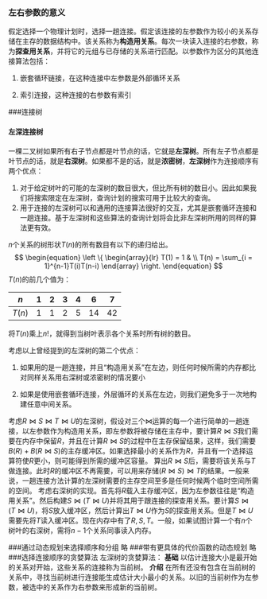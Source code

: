 ### 左右参数的意义

假定选择一个物理计划时，选择一趟连接。假定该连接的左参数作为较小的关系存储在主存的数据结构中。该关系称为**构造用关系**。每次一块读入连接的右参数，称为**探查用关系**，并将它的元组与已存储的关系进行匹配。以参数作为区分的其他连接算法包括：

1. 嵌套循环链接，在这种连接中左参数是外部循环关系

2. 索引连接，这种连接的右参数有索引

###连接树

#### 左深连接树

一棵二叉树如果所有右子节点都是叶节点的话，它就是**左深树**。所有左子节点都是叶节点的话，就是**右深树**。如果都不是的话，就是**浓密树**，**左深树**作为连接顺序有两个优点：

1. 对于给定树叶的可能的左深树的数目很大，但比所有树的数目小。因此如果我们将搜索限定在左深树，查询计划的搜索可用于比较大的查询。
2. 用于连接的左深树可以和通用的连接算法很好的交互，尤其是嵌套循环连接和一趟连接。基于左深树和这些算法的查询计划将会比非左深树所用的同样的算法更有效。

$n$个关系的树形状$T(n)$的所有数目有以下的递归给出。
$$
\begin{equation}
\left \{
\begin{array}{lr}
T(1) = 1 & \\
T(n) = \sum_{i = 1}^{n-1}T(i)T(n-i) 
\end{array}
\right.
\end{equation}
$$
$T(n)$的前几个值为：

|  $n$   | $1$  | $2$  | $3$  | $4$  | $6$  | $7$  |
| :----: | :--: | :--: | :--: | :--: | :--: | :--: |
| $T(n)$ | $1$  | $1$  | $2$  | $5$  | $14$ | $42$ |

将$T(n)$乘上$n!$，就得到当树叶表示各个关系时所有树的数目。

考虑以上曾经提到的左深树的第二个优点：

1. 如果用的是一趟连接，并且“构造用关系”在左边，则任何时候所需的内存都比对同样关系用右深树或浓密树的情况要小

2. 如果是使用嵌套循环连接，外层循环的关系在左边，则我们避免多于一次地构建任意中间关系。

考虑$R \Join S \Join T \Join U$的左深树，假设对三个$\Join$运算的每一个进行简单的一趟连接，以左参数作为构造用关系，即左参数将被存储在主存中，要计算$R\Join S$我们需要在内存中保留$R$，并且在计算$R\Join S$的过程中在主存保留结果，这样，我们需要$B(R) + B(R \Join S)$的主存缓冲区。如果选择最小的关系作为$R$，并且有一个选择运算符使$R$更小，则可能得到所需的缓冲区容量。
算出$R\Join S$后，需要将该关系与$T$做连接。此时$R$的缓冲区不再需要，可以用来存储$(R\Join S)\Join T$的结果。一般来说，一趟连接方法计算的左深树需要的主存空间至多是任何时候两个临时空间所需的空间。
考虑右深树的实现。首先将$R$载入主存缓冲区，因为左参数往往是“构造用关系”。然后构建$S\Join(T\Join U)$并将其用于跟连接的探查用关系。要计算$S\Join(T \Join U)$，将$S$放入缓冲区，然后计算出$T \Join U$作为$S$的探查用关系。但是$T\Join U$需要先将$T$读入缓冲区。现在内存中有了$R, S,T$。一般，如果试图计算一个有$n$个树叶的右深树，需将$n-1$个关系同事读入内存。

###通过动态规划来选择顺序和分组
略
###带有更具体的代价函数的动态规划
略
###选择连接顺序的贪婪算法
左深树的贪婪算法：
**基础** 以估计连接大小是最开始的关系对开始，这些关系的连接称为当前树。
**介绍** 在所有还没有包含在当前树的关系中，寻找当前树进行连接能生成估计大小最小的关系。以旧的当前树作为左参数，被选中的关系作为右参数来形成新的当前树。